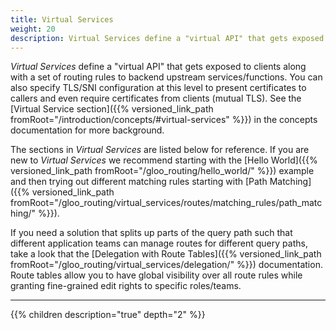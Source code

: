 ```yaml
---
title: Virtual Services
weight: 20
description: Virtual Services define a "virtual API" that gets exposed to clients along with a set of routing rules to backend upstream services/functions.
---
```


*Virtual Services* define a "virtual API" that gets exposed to clients along with a set of routing rules to backend upstream services/functions. You can also specify TLS/SNI configuration at this level to present certificates to callers and even require certificates from clients (mutual TLS). See the [Virtual Service section]({{% versioned_link_path fromRoot="/introduction/concepts/#virtual-services" %}}) in the concepts documentation for more background.

The sections in *Virtual Services* are listed below for reference. If you are new to *Virtual Services* we recommend starting with the [Hello World]({{% versioned_link_path fromRoot="/gloo_routing/hello_world/" %}}) example and then trying out different matching rules starting with [Path Matching]({{% versioned_link_path fromRoot="/gloo_routing/virtual_services/routes/matching_rules/path_matching/" %}}).

If you need a solution that splits up parts of the query path such that different application teams can manage routes for different query paths, take a look that the [Delegation with Route Tables]({{% versioned_link_path fromRoot="/gloo_routing/virtual_services/delegation/" %}}) documentation. Route tables allow you to have global visibility over all route rules while granting fine-grained edit rights to specific roles/teams.

---

{{% children description="true" depth="2" %}}
